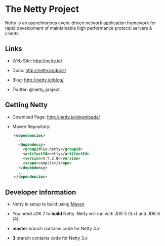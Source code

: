 # The Netty Project

Netty is an asynchronous event-driven network application framework for rapid development of maintainable high performance protocol servers & clients.

## Links

- Web Site: http://netty.io/

- Docs: http://netty.io/docs/

- Blog: http://netty.io/blog/

- Twitter: @netty_project

## Getting Netty

- Download Page: http://netty.io/downloads/

- Maven Repository: 

```xml
    <dependencies>
      ...
      <dependency>
        <groupId>io.netty</groupId>
        <artifactId>netty</artifactId>
        <version>X.Y.Z.Q</version>
        <scope>compile</scope>
      </dependency>
      ...
    </dependencies>
```

## Developer Information

- Netty is setup to build using [Maven](http://maven.apache.org/)

- You need JDK 7 to __build__ Netty. Netty will run with JDK 5 (3.x) and JDK 6 (4).

- __master__ branch contains code for Netty 4.x

- __3__ branch contains code for Netty 3.x

